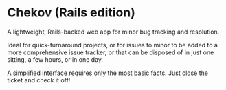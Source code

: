 Chekov (Rails edition)
============

A lightweight, Rails-backed web app for minor bug tracking and resolution.

Ideal for quick-turnaround projects, or for issues to minor to be added to a more comprehensive issue tracker, 
or that can be disposed of in just one sitting, a few hours, or in one day. 

A simplified interface requires only the most basic facts.  Just close the ticket and check it off!
